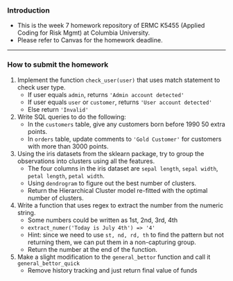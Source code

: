 ### Introduction
- This is the week 7 homework repository of ERMC K5455 (Applied Coding for Risk Mgmt) at Columbia University. 
- Please refer to Canvas for the homework deadline.

<hr>

### How to submit the homework

1. Implement the function `check_user(user)` that uses match statement to check user type.
   - If user equals `admin`, returns `'Admin account detected'`
   - If user equals `user` or `customer`, returns `'User account detected'`
   - Else return `'Invalid'`
2. Write SQL queries to do the following:
    - In the `customers` table, give any customers born before 1990 50 extra points.
    - In `orders` table, update comments to `'Gold Customer'` for customers with more than 3000 points.
3. Using the iris datasets from the sklearn package, try to group the observations into clusters using all the features.
   - The four columns in the iris dataset are `sepal length`, `sepal width`, `petal length`, `petal width`.
   - Using `dendrogram` to figure out the best number of clusters.
   - Return the Hierarchical Cluster model re-fitted with the optimal number of clusters.
4. Write a function that uses regex to extract the number from the numeric string.
    - Some numbers could be written as 1st, 2nd, 3rd, 4th
    - `extract_numer('Today is July 4th') => '4'`
    - Hint: since we need to use `st, nd, rd, th` to find the pattern but not returning them, we can put them in a non-capturing group.
    - Return the number at the end of the function.
5. Make a slight modification to the `general_bettor` function and call it `general_bettor_quick`
   - Remove history tracking and just return final value of funds
